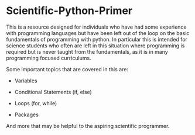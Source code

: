 # Scientific-Python-Primer


This is a resource designed for individuals who have had some experience with
programming languages but have been left out of the loop on the basic
fundamentals of programming with python. In particular this is intended for
science students who often are left in this situation where programming is
required but is never taught from the fundamentals, as it is in many programming
focused curriculums. 


Some important topics that are covered in this are:

- Variables

- Conditional Statements (if, else)

- Loops (for, while)

- Packages

And more that may be helpful to the aspiring scientific programmer.
